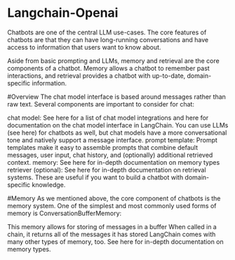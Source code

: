 # Langchain-Openai
Chatbots are one of the central LLM use-cases. The core features of chatbots are that they can have long-running conversations and have access to information that users want to know about.

Aside from basic prompting and LLMs, memory and retrieval are the core components of a chatbot. Memory allows a chatbot to remember past interactions, and retrieval provides a chatbot with up-to-date, domain-specific information.

#Overview
The chat model interface is based around messages rather than raw text. Several components are important to consider for chat:

chat model: See here for a list of chat model integrations and here for documentation on the chat model interface in LangChain. You can use LLMs (see here) for chatbots as well, but chat models have a more conversational tone and natively support a message interface.
prompt template: Prompt templates make it easy to assemble prompts that combine default messages, user input, chat history, and (optionally) additional retrieved context.
memory: See here for in-depth documentation on memory types
retriever (optional): See here for in-depth documentation on retrieval systems. These are useful if you want to build a chatbot with domain-specific knowledge.

#Memory
As we mentioned above, the core component of chatbots is the memory system. One of the simplest and most commonly used forms of memory is ConversationBufferMemory:

This memory allows for storing of messages in a buffer
When called in a chain, it returns all of the messages it has stored
LangChain comes with many other types of memory, too. See here for in-depth documentation on memory types.
